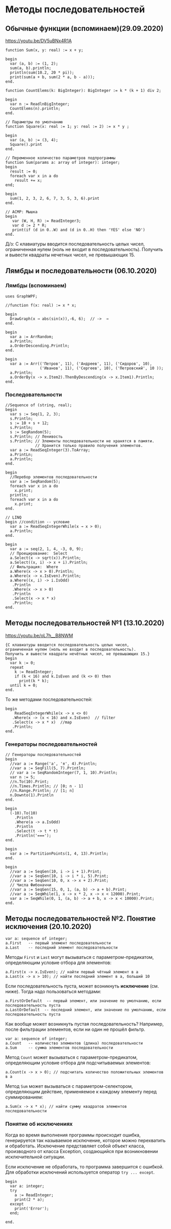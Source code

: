 # Методы последовательностей
 
## Обычные функции (вспоминаем)(29.09.2020)

<https://youtu.be/DV5uBNx4R1A>

 
```
function Sum(x, y: real) := x + y;

begin
  var (a, b) := (1, 2);
  sum(a, b).println;
  println(sum(10.2, 20 * pi));
  print(sum(a + b, sum(2 * a, b - a)));
end.
```
 
```
function CountElems(k: BigInteger): BigInteger := k * (k + 1) div 2;

begin
  var n := ReadlnBigInteger;
  CountElems(n).println;
end.
```
 
```
// Параметры по умолчанию
function Square(x: real := 1; y: real := 2) := x * y ;

begin
  var (a, b) := (3, 4);
  Square().print
end.
```
 
```
// Переменное количество параметров подпрограммы
function Sum(params a: array of integer): integer;
begin
  result := 0;
  foreach var x in a do
    result += x;
end;

begin
  sum(1, 2, 3, 2, 6, 7, 3, 5, 3, 6).print
end.
```
 
```
// ACMP: Мышка
begin
   var (W, H, R) := ReadInteger3;
   var d := 2 * R;
   print(if (d in 0..W) and (d in 0..H) then 'YES' else 'NO')
end. 
```

Д/з: С клавиатуры вводится последовательность целых чисел, ограниченная нулем (ноль не входит в последовательность). Получить и вывести квадраты нечетных чисел, не превышающих 15.


## Лямбды и последовательности (06.10.2020)

### Лямбды (вспоминаем)
```
uses GraphWPF;

//function f(x: real) := x * x;

begin
  DrawGraph(x → abs(sin(x)),-6, 6);  // ->  →
end. 
```
 
```
begin
  var a := ArrRandom;
  a.Println;
  a.OrderDescending.Println;
end. 
```
 
```
begin
  var a := Arr(('Петров', 11), ('Андреев', 11), ('Сидоров', 10), 
               ('Иванов', 11), ('Сергеев', 10), ('Петровский', 10 ));
  a.Println;   
  a.OrderBy(x -> x.Item2).ThenByDescending(x -> x.Item1).Println;
end. 
```


### Последовательности


```
//Sequence of (string, real);
begin
  var s := Seq(1, 2, 3);
  s.Println;
  s := 10 + s + 12;
  s.Println;
  s := SeqRandom(5);
  s.Println; // Ленивость
  s.Println; // Элементы последовательности не хранятся в памяти.
             // Хранится только правило получения элементов.
  var a := ReadSeqInteger(3).ToArray;
  a.PrintLn;
  a.Println;
end. 
```

```
begin
  //Перебор элементов последовательности
  var a := SeqRandom(5);
  foreach var x in a do
    x.print;   
  println;
  foreach var x in a do
    x.print;   
end.
```

```
// LINQ
begin //condition -- условие
  var a := ReadSeqIntegerWhile(x → x > 0);
  a.Println;
end.
```

```
begin
  var a := seq(2, 1, 4, -3, 0, 9);
  // Проецирование:  Select
  a.Select(x -> sqrt(x)).Println;
  a.Select((x, i) -> x + i).Println;
  // Фильтрация:  Where
  a.Where(x -> x > 0).Println;
  a.Where(x -> x.IsEven).Println;
  a.Where((x, i) -> i.IsOdd)
   .Println
   .Where(x -> x > 0)
   .Println
   .Select(x -> x * x)
   .Println;
end.
```

## Методы последовательностей №1 (13.10.2020)

<https://youtu.be/oL7h__B8NWM>

```
{С клавиатуры вводится последовательность целых чисел, 
ограниченная нулем (ноль не входит в последовательность). 
Получить и вывести квадраты нечётных чисел, не превышающих 15.}
begin
  var k := 0;
  repeat
    k := ReadInteger;
    if (k < 16) and k.IsEven and (k <> 0) then
      print(k * k);
  until k = 0;   
end.
```

То же методами последовательностей:

```
begin
    ReadSeqIntegerWhile(x -> x <> 0)
   .Where(x -> (x < 16) and x.IsEven)  // filter
   .Select(x -> x * x)  //map
   .Println;
end.
```

### Генераторы последовательностей

```
// Генераторы последовательностей
begin
  //var a := Range('а', 'я', 4).Println;
  //var a := SeqFill(5, 7).Println; 
  // var a := SeqRandomInteger(7, 1, 10).Println;
  var n := 5;
  //n.To(10).Print;
  //n.Times.Println; // [0; n - 1]
  //n.Range.Println; // [1; n]
  n.Downto(1).Println
end.
```

```
begin
  (-10).To(10)
    .Println
    .Where(a -> a.IsOdd)
    .Println
    .Select(t -> t * t)
    .Println('===');
end.
```

```
begin
  var a := PartitionPoints(1, 4, 13).Println;
end.
```

```
begin
  //var a := SeqGen(10, i -> i + 1).Print;
  //var a := SeqGen(10, i -> i * i, 5).Print;
  //var a := SeqGen(10, 0, x -> x + 2).Print;
  // Числа Фибоначчи
  //var a := SeqGen(15, 0, 1, (a, b) -> a + b).Print;
  //var a := SeqWhile(1, x -> x * 2, x -> x < 12000).Print;
  var a := SeqWhile(0, 1, (a, b) -> a + b, x -> x < 10000).Print; 
end.
```

## Методы последовательностей №2. Понятие исключения (20.10.2020)

```
var a: sequence of integer;
a.First   -- первый элемент последовательности
a.Last    -- последний элемент последовательности
```

Методы `First` и `Last` могут вызываться с параметром-предикатом, определяющим условие отбора для элементов:

```
a.First(x -> x.IsEven); // найти первый чётный элемент в а
a.Last(x -> x > 10); // найти последний элемент в а, больший 10
```

Если последовательность пуста, может возникнуть **исключение** (см. ниже). Тогда надо пользоваться методами:

```
a.FirstOrDefault  -- первый элемент, или значение по умолчанию, если последовательность пуста
a.LastOrDefault  -- последний элемент, или значение по умолчанию, если последовательность пуста
```

Как вообще может возникнуть пустая последовательность? Например, после фильтрации элементов, если ни один не прошёл фильтр.

```
var a: sequence of integer;
a.Count   -- количество элементов (длина) последовательности
a.Sum     -- сумма элементов последовательности
```

Метод `Count` может вызываться с параметром-предикатом, определяющим условие отбора для подсчитываемых элементов:

```
a.Count(x -> x > 0); // подсчитать количество положительных элементов в а
```

Метод `Sum` может вызываться с параметром-селектором, определяющим действие, применяемое к каждому элементу перед суммированием:

```
a.Sum(x -> x * x); // найти сумму квадратов элементов последовательности
```

### Понятие об исключениях

Когда во время выполнения программы происходит ошибка, генерируется так называемое исключение, которое можно перехватить и обработать. Исключение представляет собой объект класса, производного от класса Exception, создающийся при возникновении исключительной ситуации.

Если исключение не обработать, то программа завершится с ошибкой. Для обработки исключений используется оператор `try ... except`. 


```
begin
  var a: integer;
  try
    a := ReadInteger;
	print(2 * a);
  except
    print('Error');
  end;
 
end.
```


```

```

